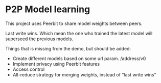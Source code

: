 # P2P Model learning


This project uses Peerbit to share model weights between peers. 

Last write wins. Which mean the one who trained the latest model will superseed the previous models.


Things that is missing from the demo, but should be added:

- Create different models based on some url param. /address/v0
- Implement privacy using Peerbit features
- Access control
- All-reduce strategy for merging weights, instead of "last write wins"

